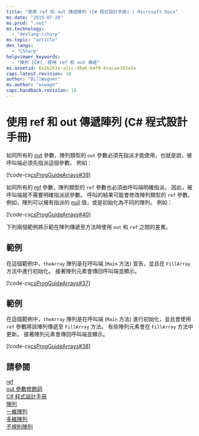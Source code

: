 ```yaml
---
title: "使用 ref 和 out 傳遞陣列 (C# 程式設計手冊) | Microsoft Docs"
ms.date: "2015-07-20"
ms.prod: ".net"
ms.technology: 
  - "devlang-csharp"
ms.topic: "article"
dev_langs: 
  - "CSharp"
helpviewer_keywords: 
  - "陣列 [C#], 使用 ref 和 out 傳遞"
ms.assetid: 6a2b261e-a1cc-49a6-b4f0-6cacae385a1e
caps.latest.revision: 16
author: "BillWagner"
ms.author: "wiwagn"
caps.handback.revision: 16
---
```

# 使用 ref 和 out 傳遞陣列 (C# 程式設計手冊)
如同所有的 [out](../../../csharp/language-reference/keywords/out.md) 參數，陣列類型的 `out` 參數必須先指派才能使用，也就是說，被呼叫端必須先指派這個參數。  例如：  
  
 [!code-cs[csProgGuideArrays#39](../../../csharp/programming-guide/arrays/codesnippet/csharp/passing-arrays-using-ref_1.cs)]  
  
 如同所有的 [ref](../../../csharp/language-reference/keywords/ref.md) 參數，陣列類型的 `ref` 參數也必須由呼叫端明確指派。  因此，被呼叫端就不需要明確指派該參數。  呼叫的結果可能會修改陣列類型的 `ref` 參數。  例如，陣列可以擁有指派的 [null](../../../csharp/language-reference/keywords/null.md) 值，或是初始化為不同的陣列。  例如：  
  
 [!code-cs[csProgGuideArrays#40](../../../csharp/programming-guide/arrays/codesnippet/csharp/passing-arrays-using-ref_2.cs)]  
  
 下列兩個範例將示範在陣列傳遞至方法時使用 `out` 和 `ref` 之間的差異。  
  
## 範例  
 在這個範例中，`theArray` 陣列是在呼叫端 \(`Main` 方法\) 宣告，並且在 `FillArray` 方法中進行初始化。  接著陣列元素會傳回呼叫端並顯示。  
  
 [!code-cs[csProgGuideArrays#37](../../../csharp/programming-guide/arrays/codesnippet/csharp/passing-arrays-using-ref_3.cs)]  
  
## 範例  
 在這個範例中，`theArray` 陣列是在呼叫端 \(`Main` 方法\) 進行初始化，並且會使用 `ref` 參數將該陣列傳遞至 `FillArray` 方法。  有些陣列元素會在 `FillArray` 方法中更新。  接著陣列元素會傳回呼叫端並顯示。  
  
 [!code-cs[csProgGuideArrays#38](../../../csharp/programming-guide/arrays/codesnippet/csharp/passing-arrays-using-ref_4.cs)]  
  
## 請參閱  
 [ref](../../../csharp/language-reference/keywords/ref.md)   
 [out 參數修飾詞](../../../csharp/language-reference/keywords/out-parameter-modifier.md)   
 [C\# 程式設計手冊](../../../csharp/programming-guide/index.md)   
 [陣列](../../../csharp/programming-guide/arrays/index.md)   
 [一維陣列](../../../csharp/programming-guide/arrays/single-dimensional-arrays.md)   
 [多維陣列](../../../csharp/programming-guide/arrays/multidimensional-arrays.md)   
 [不規則陣列](../../../csharp/programming-guide/arrays/jagged-arrays.md)